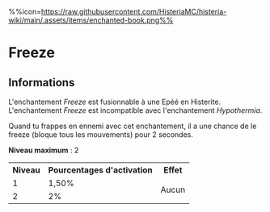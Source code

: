 %%icon=https://raw.githubusercontent.com/HisteriaMC/histeria-wiki/main/.assets/items/enchanted-book.png%%
# Freeze 

## Informations 
L'enchantement *Freeze* est fusionnable à une Epéé en Histerite. L'enchantement *Freeze* est incompatible avec l'enchantement *Hypothermia*.


Quand tu frappes en ennemi avec cet enchantement, il a une chance de le freeze (bloque tous les mouvements) pour 2 secondes.


**Niveau maximum** : 2

<table>
  <tr>
    <th>Niveau</th>
    <th>Pourcentages d'activation</th>
    <th>Effet</th>
  </tr>
  <tr>
    <td>1</td>
    <td>1,50%</td>
    <td rowspan="2">Aucun</td>
  </tr>
  <tr>
    <td>2</td>
    <td>2%</td>
  </tr>
</table>
